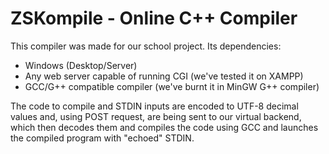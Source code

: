# ZSKompile - Online C++ Compiler
This compiler was made for our school project.
Its dependencies:
* Windows (Desktop/Server)
* Any web server capable of running CGI (we've tested it on XAMPP)
* GCC/G++ compatible compiler (we've burnt it in MinGW G++ compiler)

The code to compile and STDIN inputs are encoded to UTF-8 decimal values and, using POST request, are being sent to our virtual backend, which then decodes them and compiles the code using GCC and launches the compiled program with "echoed" STDIN.
